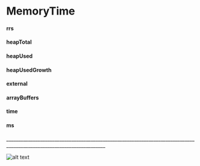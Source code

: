 # MemoryTime
<h4>rrs</h4>
<h4>heapTotal</h4>
<h4>heapUsed</h4>
<h4>heapUsedGrowth</h4>
<h4>external</h4>
<h4>arrayBuffers</h4>
<h4>time</h4>
<h4>ms</h4>
_______________________________________________________________________________________________________________________

![alt text](https://pbs.twimg.com/media/EysukcqW8AEnpnN?format=jpg&name=4096x4096)

